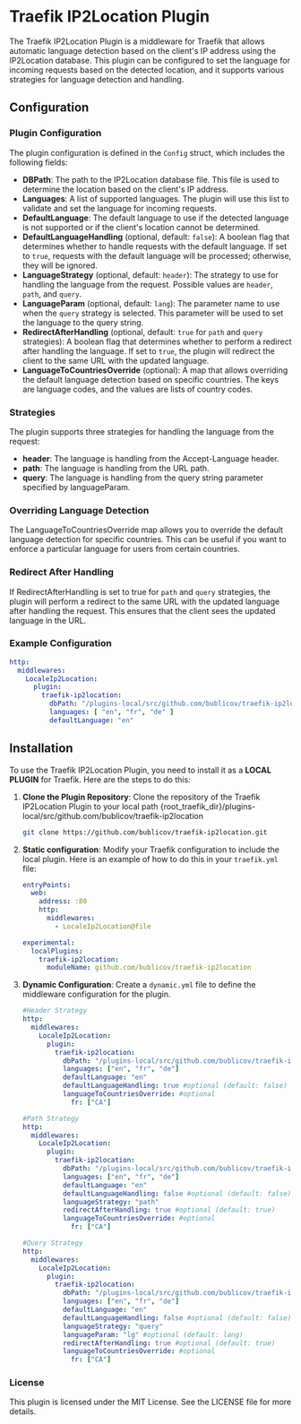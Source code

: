 # Traefik IP2Location Plugin

The Traefik IP2Location Plugin is a middleware for Traefik that allows automatic language detection based on the
client's IP address using the IP2Location database. This plugin can be configured to set the language for incoming
requests based on the detected location, and it supports various strategies for language detection and handling.

## Configuration

### Plugin Configuration

The plugin configuration is defined in the `Config` struct, which includes the following fields:

- **DBPath**: The path to the IP2Location database file. This file is used to determine the location based on the
  client's IP address.
- **Languages**: A list of supported languages. The plugin will use this list to validate and set the language for
  incoming requests.
- **DefaultLanguage**: The default language to use if the detected language is not supported or if the client's location
  cannot be determined.
- **DefaultLanguageHandling** (optional, default: `false`): A boolean flag that determines whether to handle requests
  with the default language. If set to `true`, requests with the default language will be processed; otherwise, they
  will be ignored.
- **LanguageStrategy** (optional, default: `header`): The strategy to use for handling the language from the request.
  Possible values are `header`, `path`, and `query`.
- **LanguageParam** (optional, default: `lang`): The parameter name to use when the `query` strategy is selected. This
  parameter will be used to set the language to the query string.
- **RedirectAfterHandling** (optional, default: `true` for `path` and `query` strategies): A boolean flag that
  determines whether to perform a redirect after handling the language. If set to `true`, the plugin will redirect the
  client to the same URL with the updated language.
- **LanguageToCountriesOverride** (optional): A map that allows overriding the default language detection based on
  specific countries. The keys are language codes, and the values are lists of country codes.

### Strategies

The plugin supports three strategies for handling the language from the request:

- **header**: The language is handling from the Accept-Language header.
- **path**: The language is handling from the URL path.
- **query**: The language is handling from the query string parameter specified by languageParam.

### Overriding Language Detection

The LanguageToCountriesOverride map allows you to override the default language detection for specific countries. This
can be useful if you want to enforce a particular language for users from certain countries.

### Redirect After Handling

If RedirectAfterHandling is set to true for `path` and `query` strategies, the plugin will perform a redirect to the
same URL with the updated language
after handling the request. This ensures that the client sees the updated language in the URL.

### Example Configuration

```yaml
http:
  middlewares:
    LocaleIp2Location:
      plugin:
        traefik-ip2location:
          dbPath: "/plugins-local/src/github.com/bublicov/traefik-ip2location/IP2LOCATION-LITE-DB1.BIN"
          languages: [ "en", "fr", "de" ]
          defaultLanguage: "en"
```

## Installation

To use the Traefik IP2Location Plugin, you need to install it as a **LOCAL PLUGIN** for Traefik. Here are the steps to do
this:

1. **Clone the Plugin Repository**: Clone the repository of the Traefik IP2Location Plugin to your local path
   {root_traefik_dir}/plugins-local/src/github.com/bublicov/traefik-ip2location

    ```sh
    git clone https://github.com/bublicov/traefik-ip2location.git
    ```

2. **Static configuration**: Modify your Traefik configuration to include the local plugin. Here is an example of how to
   do
   this in your `traefik.yml` file:

    ```yaml
    entryPoints:
      web:
        address: :80
        http:
          middlewares:
            - LocaleIp2Location@file
    
    experimental:
      localPlugins:
        traefik-ip2location:
          moduleName: github.com/bublicov/traefik-ip2location
    ```

3. **Dynamic Configuration**: Create a `dynamic.yml` file to define the middleware configuration for the plugin.

    ```yaml   
    #Header Strategy   
    http:
      middlewares:
        LocaleIp2Location:
          plugin:
            traefik-ip2location:
              dbPath: "/plugins-local/src/github.com/bublicov/traefik-ip2location/IP2LOCATION-LITE-DB1.BIN"
              languages: ["en", "fr", "de"]
              defaultLanguage: "en"
              defaultLanguageHandling: true #optional (default: false)              
              languageToCountriesOverride: #optional
                fr: ["CA"]
    ```

    ```yaml   
    #Path Strategy   
    http:
      middlewares:
        LocaleIp2Location:
          plugin:
            traefik-ip2location:
              dbPath: "/plugins-local/src/github.com/bublicov/traefik-ip2location/IP2LOCATION-LITE-DB1.BIN"
              languages: ["en", "fr", "de"]
              defaultLanguage: "en"
              defaultLanguageHandling: false #optional (default: false)
              languageStrategy: "path"
              redirectAfterHandling: true #optional (default: true)
              languageToCountriesOverride: #optional
                fr: ["CA"]
    ```

    ```yaml   
    #Query Strategy   
    http:
      middlewares:
        LocaleIp2Location:
          plugin:
            traefik-ip2location:
              dbPath: "/plugins-local/src/github.com/bublicov/traefik-ip2location/IP2LOCATION-LITE-DB1.BIN"
              languages: ["en", "fr", "de"]
              defaultLanguage: "en"
              defaultLanguageHandling: false #optional (default: false)
              languageStrategy: "query"
              languageParam: "lg" #optional (default: lang)
              redirectAfterHandling: true #optional (default: true)
              languageToCountriesOverride: #optional
                fr: ["CA"]
    ```

### License

This plugin is licensed under the MIT License. See the LICENSE file for more details.
